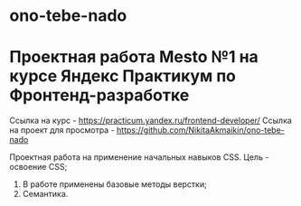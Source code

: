 # ono-tebe-nado 
 # Проектная работа Mesto №1 на курсе Яндекс Практикум по Фронтенд-разработке
Ссылка на курс - https://practicum.yandex.ru/frontend-developer/
Ссылка на проект для просмотра - https://github.com/NikitaAkmaikin/ono-tebe-nado

Проектная работа на применение начальных навыков CSS. Цель - освоение CSS;

1) В работе применены базовые методы верстки;
2) Семантика.
